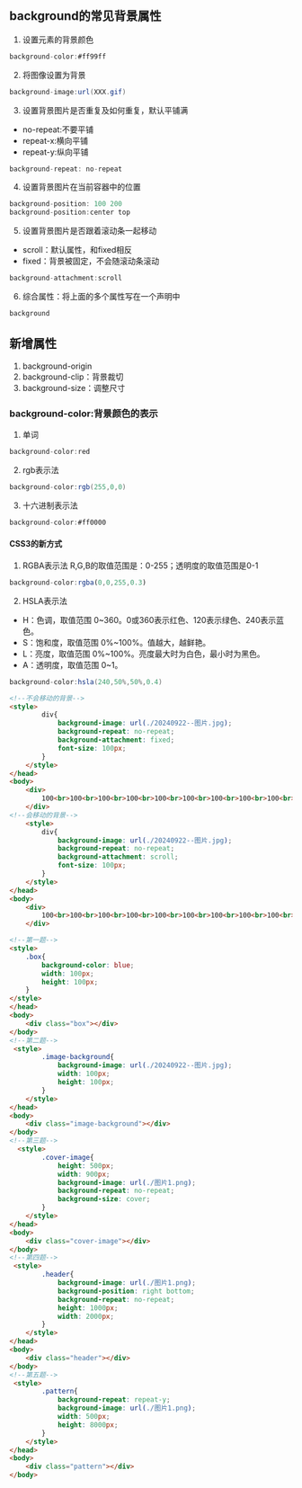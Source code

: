 ## background的常见背景属性
1. 设置元素的背景颜色
```cs
background-color:#ff99ff
```
2. 将图像设置为背景
```cs
background-image:url(XXX.gif)
```
3. 设置背景图片是否重复及如何重复，默认平铺满
+ no-repeat:不要平铺
+ repeat-x:横向平铺
+ repeat-y:纵向平铺
```cs
background-repeat: no-repeat
```
4. 设置背景图片在当前容器中的位置
```cs
background-position: 100 200
background-position:center top
```
5. 设置背景图片是否跟着滚动条一起移动
+ scroll：默认属性，和fixed相反
+ fixed：背景被固定，不会随滚动条滚动
```cs
background-attachment:scroll
```
6. 综合属性：将上面的多个属性写在一个声明中
```cs
background
```
## 新增属性
1. background-origin
2. background-clip：背景裁切
3. background-size：调整尺寸

### background-color:背景颜色的表示
1. 单词
```cs
background-color:red
```
2. rgb表示法
```cs
background-color:rgb(255,0,0)
```
3. 十六进制表示法
```cs
background-color:#ff0000
```

#### CSS3的新方式
1. RGBA表示法
R,G,B的取值范围是：0-255；透明度的取值范围是0-1
```js
background-color:rgba(0,0,255,0.3)
```
2. HSLA表示法
+ H：色调，取值范围 0~360。0或360表示红色、120表示绿色、240表示蓝色。
+ S：饱和度，取值范围 0%~100%。值越大，越鲜艳。
+ L：亮度，取值范围 0%~100%。亮度最大时为白色，最小时为黑色。
+ A：透明度，取值范围 0~1。
```cs
background-color:hsla(240,50%,50%,0.4)
```

```html
<!--不会移动的背景-->
<style>
        div{
            background-image: url(./20240922--图片.jpg);
            background-repeat: no-repeat;
            background-attachment: fixed;
            font-size: 100px;
        }
    </style>
</head>
<body>
    <div>
        100<br>100<br>100<br>100<br>100<br>100<br>100<br>100<br>100<br>100<br>100<br>100<br>100<br>100<br>100<br>100<br>100<br>100<br>100<br>100<br>100<br>100<br>100<br>100<br>100<br>100<br>100<br>100<br>100<br>100<br>100<br>100<br>100<br>100<br>100<br>100<br>100<br>100<br>100<br>100<br>100<br>100<br>100<br>100<br>100<br>
    </div>
<!--会移动的背景-->
    <style>
        div{
            background-image: url(./20240922--图片.jpg);
            background-repeat: no-repeat;
            background-attachment: scroll;
            font-size: 100px;
        }
    </style>
</head>
<body>
    <div>
        100<br>100<br>100<br>100<br>100<br>100<br>100<br>100<br>100<br>100<br>100<br>100<br>100<br>100<br>100<br>100<br>100<br>100<br>100<br>100<br>100<br>100<br>100<br>100<br>100<br>100<br>100<br>100<br>100<br>100<br>100<br>100<br>100<br>100<br>100<br>100<br>100<br>100<br>100<br>100<br>100<br>100<br>100<br>100<br>100<br>
    </div>

<!--第一题-->
<style>
    .box{
        background-color: blue;
        width: 100px;
        height: 100px;
    }
</style>
</head>
<body>
    <div class="box"></div>
</body>
<!--第二题-->
 <style>
        .image-background{
            background-image: url(./20240922--图片.jpg);
            width: 100px;
            height: 100px;
        }
    </style>
</head>
<body>
    <div class="image-background"></div>
</body>
<!--第三题-->
  <style>
        .cover-image{
            height: 500px;
            width: 900px;
            background-image: url(./图片1.png);
            background-repeat: no-repeat;
            background-size: cover;
        }
    </style>
</head>
<body>
    <div class="cover-image"></div>
</body>
<!--第四题-->
 <style>
        .header{
            background-image: url(./图片1.png);
            background-position: right bottom;
            background-repeat: no-repeat;
            height: 1000px;
            width: 2000px;
        }
    </style>
</head>
<body>
    <div class="header"></div>
</body>
<!--第五题-->
 <style>
        .pattern{
            background-repeat: repeat-y;
            background-image: url(./图片1.png);
            width: 500px;
            height: 8000px;
        }
    </style>
</head>
<body>
    <div class="pattern"></div>
</body>
```